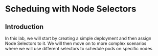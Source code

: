 # Scheduing with Node Selectors

## Introduction

In this lab, we will start by creating a simple deployment and then assign Node Selectors to it. We will then move on to more complex scenarios where we will use different selectors to schedule pods on specific nodes.
